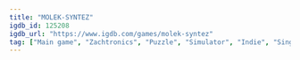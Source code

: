 ```yaml
---
title: "MOLEK-SYNTEZ"
igdb_id: 125208
igdb_url: "https://www.igdb.com/games/molek-syntez"
tag: ["Main game", "Zachtronics", "Puzzle", "Simulator", "Indie", "Single player", "Bird view / Isometric", "Science fiction", "Sandbox"]
---
```

